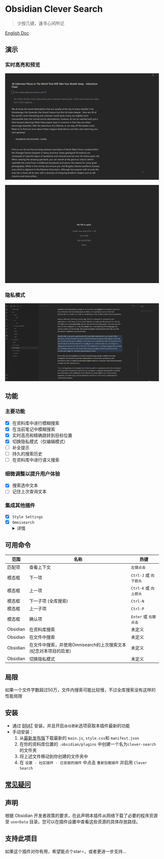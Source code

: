 # Obsidian Clever Search

> 少按几键，速寻心间所记

[English Doc](README.md)

## 演示

### 实时高亮和预览

![demo-search-in-file](assets/images/in-file-floating-window-en.gif)

![demo-search-in-file](assets/images/in-vault-modal-en.gif)

### 隐私模式

![demo-privacy-mode](assets/images/demo-privacy-mode.gif)

## 功能

### 主要功能

- [x] 在资料库中进行模糊搜索
- [x] 在当前笔记中模糊搜索
- [x] 实时高亮和精确跳转到目标位置
- [x] 切换隐私模式（仅编辑模式）
- [ ] 补全提示
- [ ] 持久的搜索历史
- [ ] 在资料库中进行语义搜索

### 细微调整以提升用户体验

- [x] 搜索选中文本
- [ ] 记住上次查询文本

### 集成其他插件

- [x] `Style Settings`
- [x] `Omnisearch`
    <details><summary>详情</summary>
        新命令：<br>"Search in file with last Omnisearch query Omnisearch"<br><br>
        使用场景：<br>
            当你通过 Omnisearch 确认一个全库搜索并且认为当前文件中可能还有更多未被 Omnisearch 列出的匹配文本时，触发这个命令将打开一个文件内搜索模态框，并且用 Omnisearch 的最后一次查询填充搜索栏。<br><br>
        注意：<br>这只是为更好的全库搜索提供一个临时解决方案，我将在未来实现功能更完善的全库搜索, 并且不依赖于Omnisearch
    </details>

## 可用命令

| 范围     | 名称                 | 热键                      |
| -------- | -------------------- | ------------------------- |
| 匹配项     | 查看上下文       | `左键点击`                |
| 模态框   | 下一项           | `Ctrl-J` 或 `向下箭头`    |
| 模态框   | 上一项           | `Ctrl-K` 或 `向上箭头`    |
| 模态框    | 下一子项 (全库搜索)          | `Ctrl-N`                 |
| 模态框    | 上一子项          | `Ctrl-P`                 |
| 模态框   | 确认项             | `Enter` 或 `右键点击`    |
| Obsidian | 在资料库搜索         | 未定义                    |
| Obsidian | 在文件中搜索         | 未定义                    |
| Obsidian | 在文件中搜索，并使用Omnisearch的上次搜索文本 (纪念对本项目的启发) | 未定义 |
| Obsidian | 切换隐私模式         | 未定义                    |

## 局限

如果一个文件字数超过50万，文件内搜索可能比较慢，不过全库搜索没有这样的性能局限

## 安装

- 通过 [BRAT](https://github.com/TfTHacker/obsidian42-brat) 安装，并且开启`自动更新`选项获取本插件最新的功能
- 手动安装：
    1. 从[最新发布版](https://github.com/yan42685/obsidian-clever-search/releases)下载最新的 `main.js`, `style.css`和 `manifest.json`
    2. 在你的资料库位置的 `.obsidian/plugins` 中创建一个名为`clever-search`的文件夹
    3. 将上述文件移动到你创建的文件夹中
    4. 在 `设置 - 社区插件 - 已安装的插件` 中点击 `重新加载插件` 并启用 `Clever Search`

## [常见疑问](https://github.com/yan42685/obsidian-clever-search/wiki/Home-%E2%80%90-zh#%E5%B8%B8%E8%A7%81%E7%96%91%E9%97%AE)

## 声明

根据 Obsidian 开发者政策的要求，在此声明本插件从网络下载了必要的程序资源至 `userData` 目录。您可以在插件设置中查看这些资源的具体存放路径。

## 支持此项目

如果这个插件对你有用，希望能点个star⭐，或者更进一步支持...
